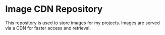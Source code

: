 # Image CDN Repository

This repository is used to store images for my projects. Images are served via a CDN for faster access and retrieval.

